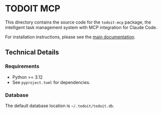 # TODOIT MCP

This directory contains the source code for the `todoit-mcp` package, the intelligent task management system with MCP integration for Claude Code.

For installation instructions, please see the [main documentation](../docs/installation.md).

## Technical Details

### Requirements
- Python >= 3.12
- See `pyproject.toml` for dependencies.

### Database
The default database location is `~/.todoit/todoit.db`.
